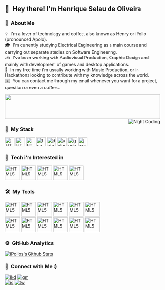 
## 👋 &nbsp;Hey there! I'm Henrique Selau de Oliveira

### 👨 &nbsp;About Me

💡 &nbsp;I'm a lover of technology and coffee, also known as Henry or iPollo (pronounced Apolo).\
🎓 &nbsp;I'm currently studying Electrical Engineering as a main course and carrying out separate studies on Software Engineering.\
✍️ &nbsp;I've been working with Audiovisual Production, Graphic Design and mainly with development of games and desktop applications.\
📄 &nbsp;In my free time i'm usually working with Music Production, or in Hackathons looking to contribute with my knowledge across the world.\
✉️ &nbsp;You can contact me through my email whenever you want for a project, question or even a coffee...

<img src="https://raw.githubusercontent.com/matfantinel/matfantinel/master/waves.svg" width="100%" height="80">

<img alt="Night Coding" src="https://i.imgur.com/MfXGIDb.png" align="right"/>

### :triangular_ruler: &nbsp;My Stack

<img src="https://skillicons.dev/icons?i=cs" width="30" height="30" alt="HTML5" /> <img src="https://skillicons.dev/icons?i=cpp" width="30" height="30" alt="HTML5" /> <img src="https://skillicons.dev/icons?i=lua" width="30" height="30" alt="HTML5" /> <img src="https://skillicons.dev/icons?i=python" width="30" height="30" alt="lua" /> <img src="https://skillicons.dev/icons?i=java" width="30" height="30" alt="dotnet" /> <img src="https://skillicons.dev/icons?i=godot" width="30" height="30" alt="unity" /> <img src="https://skillicons.dev/icons?i=unreal" width="30" height="30" alt="godot" /> <img src="https://skillicons.dev/icons?i=dotnet" width="30" height="30" alt="java" />


### :open_file_folder: &nbsp;Tech i'm Interested in

<img src="https://skillicons.dev/icons?i=c" width="48" height="48" alt="HTML5" /> <img src="https://skillicons.dev/icons?i=javascript" width="48" height="48" alt="HTML5" /> <img src="https://skillicons.dev/icons?i=html" width="48" height="48" alt="HTML5" /> <img src="https://skillicons.dev/icons?i=vim" width="48" height="48" alt="HTML5" /> <img src="https://skillicons.dev/icons?i=electron" width="48" height="48" alt="HTML5" />

### 🛠 &nbsp;My Tools

<img src="https://skillicons.dev/icons?i=git" width="48" height="48" alt="HTML5" /> <img src="https://skillicons.dev/icons?i=github" width="48" height="48" alt="HTML5" /> <img src="https://skillicons.dev/icons?i=vscode" width="48" height="48" alt="HTML5" /> <img src="https://skillicons.dev/icons?i=visualstudio" width="48" height="48" alt="HTML5" /> <img src="https://skillicons.dev/icons?i=idea" width="48" height="48" alt="HTML5" /> <img src="https://skillicons.dev/icons?i=eclipse" width="48" height="48" alt="HTML5" /><br/> <img src="https://skillicons.dev/icons?i=sublime" width="48" height="48" alt="HTML5" /> <img src="https://skillicons.dev/icons?i=idea" width="48" height="48" alt="HTML5" /> <img src="https://skillicons.dev/icons?i=ai" width="48" height="48" alt="HTML5" /> <img src="https://skillicons.dev/icons?i=ps" width="48" height="48" alt="HTML5" /> <img src="https://skillicons.dev/icons?i=pr" width="48" height="48" alt="HTML5" /> <img src="https://skillicons.dev/icons?i=ae" width="48" height="48" alt="HTML5" />

### ⚙️ &nbsp;GitHub Analytics

[![iPollos's Github Stats](https://github-readme-stats2-git-master-ipollo.vercel.app/api?username=iPollo&show_icons=true&theme=synthwave&bg_color=4b357a&text_color=ffffff&icon_color=ac85ff&include_all_commits=true&count_private=true)](https://github.com/iPollo)

### 🤝 &nbsp;Connect with Me :)

[![lkd](https://img.shields.io/badge/-Henry-0077B5?style=flat-square&logo=Linkedin&logoColor=white)](https://www.linkedin.com/in/henrique-selau-de-oliveira-3096911a2) [![gm](https://img.shields.io/badge/-hso.softwares@gmail.com-D14836?style=flat-square&logo=Gmail&logoColor=white)](https://www.google.com/intl/pt_br/gmail/about/)\
[![is](https://img.shields.io/badge/-@henriqueselau__-E4405F?style=flat-square&logo=Instagram&logoColor=white)](https://www.linkedin.com/in/henrique-selau-de-oliveira-3096911a2) [![tw](https://img.shields.io/badge/-@HenriqueSelau__-30beff?style=flat-square&logo=Twitter&logoColor=white)](https://twitter.com/HenriqueSelau_)


